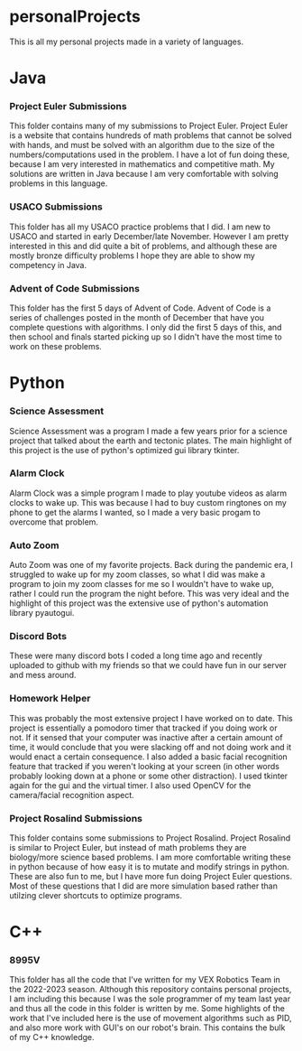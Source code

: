 # personalProjects

This is all my personal projects made in a variety of languages.

# Java

### Project Euler Submissions
This folder contains many of my submissions to Project Euler. Project Euler is a website that contains hundreds of math problems that cannot be solved with hands, and must be solved with an algorithm due to the size of the numbers/computations used in the problem. I have a lot of fun doing these, because I am very interested in mathematics and competitive math. My solutions are written in Java because I am very comfortable with solving problems in this language.

### USACO Submissions
This folder has all my USACO practice problems that I did. I am new to USACO and started in early December/late November. However I am pretty interested in this and did quite a bit of problems, and although these are mostly bronze difficulty problems I hope they are able to show my competency in Java.

### Advent of Code Submissions
This folder has the first 5 days of Advent of Code. Advent of Code is a series of challenges posted in the month of December that have you complete questions with algorithms. I only did the first 5 days of this, and then school and finals started picking up so I didn't have the most time to work on these problems.

# Python

### Science Assessment 
Science Assessment was a program I made a few years prior for a science project that talked about the earth and tectonic plates. The main highlight of this project is the use of python's optimized gui library tkinter. 

### Alarm Clock 
Alarm Clock was a simple program I made to play youtube videos as alarm clocks to wake up. This was because I had to buy custom ringtones on my phone to get the alarms I wanted, so I made a very basic progam to overcome that problem.

### Auto Zoom 
Auto Zoom was one of my favorite projects. Back during the pandemic era, I struggled to wake up for my zoom classes, so what I did was make a program to join my zoom classes for me so I wouldn't have to wake up, rather I could run the program the night before. This was very ideal and the highlight of this project was the extensive use of python's automation library pyautogui.

### Discord Bots
These were many discord bots I coded a long time ago and recently uploaded to github with my friends so that we could have fun in our server and mess around.

### Homework Helper
This was probably the most extensive project I have worked on to date. This project is essentially a pomodoro timer that tracked if you doing work or not. If it sensed that your computer was inactive after a certain amount of time, it would conclude that you were slacking off and not doing work and it would enact a certain consequence. I also added a basic facial recognition feature that tracked if you weren't looking at your screen (in other words probably looking down at a phone or some other distraction). I used tkinter again for the gui and the virtual timer. I also used OpenCV for the camera/facial recognition aspect.

### Project Rosalind Submissions
This folder contains some submissions to Project Rosalind. Project Rosalind is similar to Project Euler, but instead of math problems they are biology/more science based problems. I am more comfortable writing these in python because of how easy it is to mutate and modify strings in python. These are also fun to me, but I have more fun doing Project Euler questions. Most of these questions that I did are more simulation based rather than utilzing clever shortcuts to optimize programs.


# C++

### 8995V
This folder has all the code that I've written for my VEX Robotics Team in the 2022-2023 season. Although this repository contains personal projects, I am including this because I was the sole programmer of my team last year and thus all the code in this folder is written by me. Some highlights of the work that I've included here is the use of movement algorithms such as PID, and also more work with GUI's on our robot's brain. This contains the bulk of my C++ knowledge.
